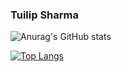 ### Tuilip Sharma


![Anurag's GitHub stats](https://github-readme-stats.vercel.app/api?username=tuilipshrm&count_private=true&show_icons=true&theme=dracula)


[![Top Langs](https://github-readme-stats.vercel.app/api/top-langs/?username=tuilipshrm&layout=compact&show_icons=true&theme=dracula&count_private=true)](https://github.com/anuraghazra/github-readme-stats)
